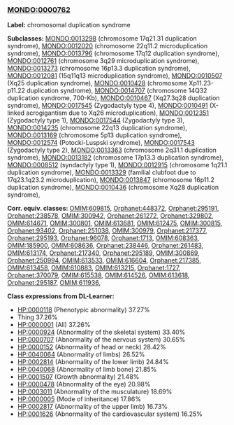 
### [MONDO:0000762](http://purl.obolibrary.org/obo/MONDO_0000762)
**Label:** chromosomal duplication syndrome

**Subclasses:** [MONDO:0013298](http://purl.obolibrary.org/obo/MONDO_0013298) (chromosome 17q21.31 duplication syndrome), [MONDO:0012020](http://purl.obolibrary.org/obo/MONDO_0012020) (chromosome 22q11.2 microduplication syndrome), [MONDO:0013796](http://purl.obolibrary.org/obo/MONDO_0013796) (chromosome 17q12 duplication syndrome), [MONDO:0012761](http://purl.obolibrary.org/obo/MONDO_0012761) (chromosome 3q29 microduplication syndrome), [MONDO:0013273](http://purl.obolibrary.org/obo/MONDO_0013273) (chromosome 16p13.3 duplication syndrome), [MONDO:0012081](http://purl.obolibrary.org/obo/MONDO_0012081) (15q11q13 microduplication syndrome), [MONDO:0010507](http://purl.obolibrary.org/obo/MONDO_0010507) (Xq25 duplication syndrome), [MONDO:0010428](http://purl.obolibrary.org/obo/MONDO_0010428) (chromosome Xp11.23-p11.22 duplication syndrome), [MONDO:0014707](http://purl.obolibrary.org/obo/MONDO_0014707) (chromosome 14Q32 duplication syndrome, 700-Kb), [MONDO:0010467](http://purl.obolibrary.org/obo/MONDO_0010467) (Xq27.3q28 duplication syndrome), [MONDO:0017545](http://purl.obolibrary.org/obo/MONDO_0017545) (Zygodactyly type 4), [MONDO:0010491](http://purl.obolibrary.org/obo/MONDO_0010491) (X-linked acrogigantism due to Xq26 microduplication), [MONDO:0012351](http://purl.obolibrary.org/obo/MONDO_0012351) (Zygodactyly type 1), [MONDO:0017544](http://purl.obolibrary.org/obo/MONDO_0017544) (Zygodactyly type 3), [MONDO:0014235](http://purl.obolibrary.org/obo/MONDO_0014235) (chromosome 22q13 duplication syndrome), [MONDO:0013169](http://purl.obolibrary.org/obo/MONDO_0013169) (chromosome 5p13 duplication syndrome), [MONDO:0012574](http://purl.obolibrary.org/obo/MONDO_0012574) (Potocki-Luspski syndrome), [MONDO:0017543](http://purl.obolibrary.org/obo/MONDO_0017543) (Zygodactyly type 2), [MONDO:0013363](http://purl.obolibrary.org/obo/MONDO_0013363) (chromosome 2q31.1 duplication syndrome), [MONDO:0013182](http://purl.obolibrary.org/obo/MONDO_0013182) (chromosome 17p13.3 duplication syndrome), [MONDO:0008512](http://purl.obolibrary.org/obo/MONDO_0008512) (syndactyly type 1), [MONDO:0012915](http://purl.obolibrary.org/obo/MONDO_0012915) (chromosome 1q21.1 duplication syndrome), [MONDO:0013329](http://purl.obolibrary.org/obo/MONDO_0013329) (familial clubfoot due to 17q23.1q23.2 microduplication), [MONDO:0013847](http://purl.obolibrary.org/obo/MONDO_0013847) (chromosome 16p11.2 duplication syndrome), [MONDO:0010436](http://purl.obolibrary.org/obo/MONDO_0010436) (chromosome Xq28 duplication syndrome), 

**Corr. equiv. classes:** [OMIM:609815](http://purl.obolibrary.org/obo/OMIM_609815), [Orphanet:448372](http://www.orpha.net/ORDO/Orphanet_448372), [Orphanet:295191](http://www.orpha.net/ORDO/Orphanet_295191), [Orphanet:238578](http://www.orpha.net/ORDO/Orphanet_238578), [OMIM:300942](http://purl.obolibrary.org/obo/OMIM_300942), [Orphanet:261272](http://www.orpha.net/ORDO/Orphanet_261272), [Orphanet:329802](http://www.orpha.net/ORDO/Orphanet_329802), [OMIM:614671](http://purl.obolibrary.org/obo/OMIM_614671), [OMIM:300801](http://purl.obolibrary.org/obo/OMIM_300801), [OMIM:613681](http://purl.obolibrary.org/obo/OMIM_613681), [OMIM:612475](http://purl.obolibrary.org/obo/OMIM_612475), [OMIM:300815](http://purl.obolibrary.org/obo/OMIM_300815), [Orphanet:93402](http://www.orpha.net/ORDO/Orphanet_93402), [Orphanet:251038](http://www.orpha.net/ORDO/Orphanet_251038), [OMIM:300979](http://purl.obolibrary.org/obo/OMIM_300979), [Orphanet:217377](http://www.orpha.net/ORDO/Orphanet_217377), [Orphanet:295193](http://www.orpha.net/ORDO/Orphanet_295193), [Orphanet:96078](http://www.orpha.net/ORDO/Orphanet_96078), [Orphanet:1713](http://www.orpha.net/ORDO/Orphanet_1713), [OMIM:608363](http://purl.obolibrary.org/obo/OMIM_608363), [OMIM:185900](http://purl.obolibrary.org/obo/OMIM_185900), [OMIM:608636](http://purl.obolibrary.org/obo/OMIM_608636), [Orphanet:238446](http://www.orpha.net/ORDO/Orphanet_238446), [Orphanet:261483](http://www.orpha.net/ORDO/Orphanet_261483), [OMIM:613174](http://purl.obolibrary.org/obo/OMIM_613174), [Orphanet:217340](http://www.orpha.net/ORDO/Orphanet_217340), [Orphanet:295189](http://www.orpha.net/ORDO/Orphanet_295189), [OMIM:300869](http://purl.obolibrary.org/obo/OMIM_300869), [Orphanet:250994](http://www.orpha.net/ORDO/Orphanet_250994), [OMIM:613533](http://purl.obolibrary.org/obo/OMIM_613533), [OMIM:616604](http://purl.obolibrary.org/obo/OMIM_616604), [Orphanet:217385](http://www.orpha.net/ORDO/Orphanet_217385), [OMIM:613458](http://purl.obolibrary.org/obo/OMIM_613458), [OMIM:610883](http://purl.obolibrary.org/obo/OMIM_610883), [OMIM:613215](http://purl.obolibrary.org/obo/OMIM_613215), [Orphanet:1727](http://www.orpha.net/ORDO/Orphanet_1727), [Orphanet:370079](http://www.orpha.net/ORDO/Orphanet_370079), [OMIM:615538](http://purl.obolibrary.org/obo/OMIM_615538), [OMIM:614526](http://purl.obolibrary.org/obo/OMIM_614526), [OMIM:613618](http://purl.obolibrary.org/obo/OMIM_613618), [Orphanet:295187](http://www.orpha.net/ORDO/Orphanet_295187), [OMIM:611936](http://purl.obolibrary.org/obo/OMIM_611936), 

**Class expressions from DL-Learner:**

- [HP:0000118](http://purl.obolibrary.org/obo/HP_0000118) (Phenotypic abnormality) 37.27%
- Thing 37.26%
- [HP:0000001](http://purl.obolibrary.org/obo/HP_0000001) (All) 37.26%
- [HP:0000924](http://purl.obolibrary.org/obo/HP_0000924) (Abnormality of the skeletal system) 33.40%
- [HP:0000707](http://purl.obolibrary.org/obo/HP_0000707) (Abnormality of the nervous system) 30.65%
- [HP:0000152](http://purl.obolibrary.org/obo/HP_0000152) (Abnormality of head or neck) 28.42%
- [HP:0040064](http://purl.obolibrary.org/obo/HP_0040064) (Abnormality of limbs) 26.52%
- [HP:0002814](http://purl.obolibrary.org/obo/HP_0002814) (Abnormality of the lower limb) 24.84%
- [HP:0040068](http://purl.obolibrary.org/obo/HP_0040068) (Abnormality of limb bone) 21.85%
- [HP:0001507](http://purl.obolibrary.org/obo/HP_0001507) (Growth abnormality) 21.48%
- [HP:0000478](http://purl.obolibrary.org/obo/HP_0000478) (Abnormality of the eye) 20.98%
- [HP:0003011](http://purl.obolibrary.org/obo/HP_0003011) (Abnormality of the musculature) 18.69%
- [HP:0000005](http://purl.obolibrary.org/obo/HP_0000005) (Mode of inheritance) 17.86%
- [HP:0002817](http://purl.obolibrary.org/obo/HP_0002817) (Abnormality of the upper limb) 16.73%
- [HP:0001626](http://purl.obolibrary.org/obo/HP_0001626) (Abnormality of the cardiovascular system) 16.25%


